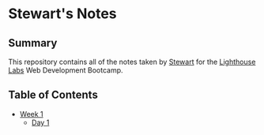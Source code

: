 # Stewart's Notes

## Summary

This repository contains all of the notes taken by [Stewart](https://github.com/StewartMck) for the [Lighthouse Labs](https://www.lighthouselabs.ca/) Web Development Bootcamp.

## Table of Contents
* [Week 1](/Week_1)
  * [Day 1](/Week_1/Day_1)
